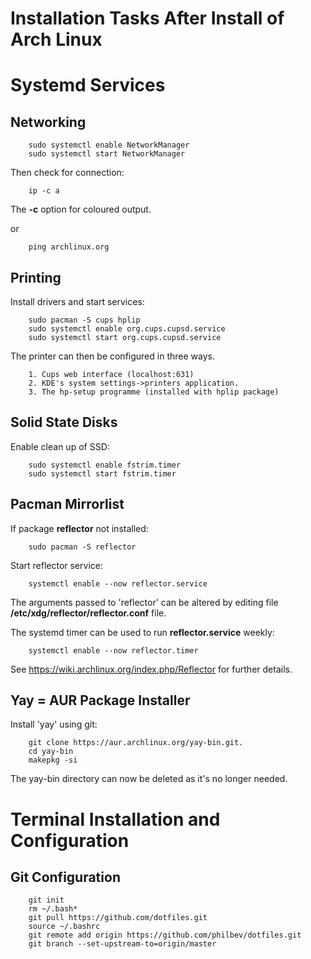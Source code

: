 Installation Tasks After Install of Arch Linux
==============================================

Systemd Services
================

Networking
----------

```
    sudo systemctl enable NetworkManager
    sudo systemctl start NetworkManager
```

Then check for connection:
```
    ip -c a
```
The **-c** option for coloured output.

or

```
    ping archlinux.org
```

Printing
--------

Install drivers and start services:

```
    sudo pacman -S cups hplip
    sudo systemctl enable org.cups.cupsd.service
    sudo systemctl start org.cups.cupsd.service
```

The printer can then be configured in three ways.
```
    1. Cups web interface (localhost:631)
    2. KDE's system settings->printers application.
    3. The hp-setup programme (installed with hplip package)
```

Solid State Disks
-----------------

Enable clean up of SSD:
```
    sudo systemctl enable fstrim.timer
    sudo systemctl start fstrim.timer
```

Pacman Mirrorlist
-----------------
If package **reflector** not installed:

```
    sudo pacman -S reflector
```

Start reflector service:
```
    systemctl enable --now reflector.service
```
The arguments passed to 'reflector' can be altered by editing file **/etc/xdg/reflector/reflector.conf** file.

The systemd timer can be used to run **reflector.service** weekly:
```
    systemctl enable --now reflector.timer
```
See https://wiki.archlinux.org/index.php/Reflector for further details.

Yay = AUR Package Installer
---------------------------
Install 'yay' using git:
```
    git clone https://aur.archlinux.org/yay-bin.git.
    cd yay-bin
    makepkg -si
```
The yay-bin directory can now be deleted as it's no longer needed.

Terminal Installation and Configuration
=======================================
Git Configuration
-----------------
```
    git init
    rm ~/.bash*
    git pull https://github.com/dotfiles.git
    source ~/.bashrc
    git remote add origin https://github.com/philbev/dotfiles.git
    git branch --set-upstream-to=origin/master

```
